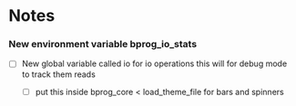 # Notes

### New environment variable bprog_io_stats

- [ ] New global variable called io for io operations this will for debug mode to track them reads
  - [ ] put this inside bprog_core < load_theme_file for bars and spinners

